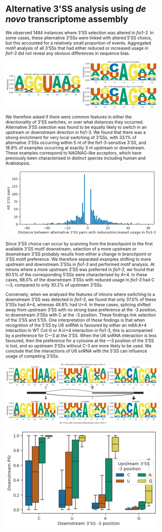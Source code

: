 # Alternative 3'SS analysis using *de novo* transcriptome assembly



We observed 1484 instances where 3’SS selection was altered in *fio1-3*. In some cases, these alternative 3’SSs were linked with altered 5’SS choice, but this accounted for a relatively small proportion of events. Aggregated motif analysis of all 3’SSs that had either reduced or increased usage in *fio1-3* did not reveal any obvious differences in sequence bias.




    
![png](A3_sequence_logos_denovo.py_files/A3_sequence_logos_denovo.py_5_1.png)
    



We therefore asked if there were common features in either the directionality of 3’SS switches, or over what distances they occurred. Alternative 3’SS selection was found to be equally likely to switch in an upstream or downstream direction in fio1-3. We found that there was a strong enrichment for very local switching of 3’SSs, with 33.1% of alternative 3’SSs occurring within 5 nt of the fio1-3-sensitive 3’SS, and 18.9% of examples occurring at exactly 3 nt upstream or downstream. These examples correspond to NAGNAG-like acceptors, which have previously been characterised in distinct species including human and Arabidopsis.




    
![png](A3_sequence_logos_denovo.py_files/A3_sequence_logos_denovo.py_5_3.png)
    



Since 3’SS choice can occur by scanning from the branchpoint to the first available 3’SS motif downstream, selection of a more upstream or downstream 3’SS probably results from either a change in branchpoint or 3’SS motif preference. We therefore separated examples shifting to more upstream and downstream 3’SSs in *fio1-3* and performed motif analysis. At introns where a more upstream 3’SS was preferred in *fio1-3*, we found that 80.5% of the corresponding 5’SSs were characterised by A+4. In these cases, 68.0% of the downstream 3’SSs with reduced usage in *fio1-3* had C—3, compared to only 30.2% of upstream 3’SSs.




Conversely, when we analysed the features of introns where switching to a downstream 3’SS was detected in *fio1-3*, we found that only 37.0% of these 5’SSs had A+4, whereas 48.8% had U+4. In these cases, splicing shifted away from upstream 3’SS with no strong base preference at the -3 position, to downstream 3’SSs with C at the -3 position. These findings link selection of the 3’SS and 5’SS. One interpretation of these findings is that when recognition of the 5’SS by U6 snRNA is favoured by either an m6A:A+4 interaction in WT Col-0 or A:U+4 interaction in fio1-3, this is accompanied by a preference for C—3 at the 3’SS. When the U6 snRNA interaction is less favoured, then the preference for a cytosine at the —3 position of the 3’SS is lost, and so upstream 3’SSs without C-3 are more likely to be used. We conclude that the interactions of U6 snRNA with the 5’SS can influence usage of competing 3’SSs.



    
![png](A3_sequence_logos_denovo.py_files/A3_sequence_logos_denovo.py_6_2.png)
    



    
![png](A3_sequence_logos_denovo.py_files/A3_sequence_logos_denovo.py_7_0.png)
    

